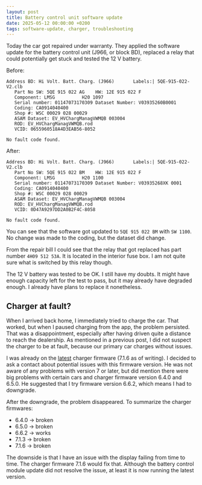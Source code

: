 ```yaml
---
layout: post
title: Battery control unit software update
date: 2025-05-12 00:00:00 +0200
tags: software-update, charger, troubleshooting
---
```

Today the car got repaired under warranty. They applied the software update
for the battery control unit (J966, or block BD), replaced a relay that could
potentially get stuck and tested the 12 V battery.

Before:

```
Address BD: Hi Volt. Batt. Charg. (J966)       Labels:| 5QE-915-022-V2.clb
   Part No SW: 5QE 915 022 AG    HW: 12E 915 022 F
   Component: LMSG          H20 1097
   Serial number: 01147073170309 Dataset Number: V03935260B0001
   Coding: CA0914040400
   Shop #: WSC 00029 028 00029
   ASAM Dataset: EV_HVChargManagVWMQB 003004
   ROD: EV_HVChargManagVWMQB.rod
   VCID: 0655960518A4D3EAB56-8052

No fault code found.
```

After:

```
Address BD: Hi Volt. Batt. Charg. (J966)       Labels:| 5QE-915-022-V2.clb
   Part No SW: 5QE 915 022 BM    HW: 12E 915 022 F
   Component: LMSG          H20 1100
   Serial number: 01147073170309 Dataset Number: V03935268XK 0001
   Coding: CA0914040400
   Shop #: WSC 00029 028 00029
   ASAM Dataset: EV_HVChargManagVWMQB 003004
   ROD: EV_HVChargManagVWMQB.rod
   VCID: 0D47A9297DD2A0B2F4C-8058

No fault code found.
```

You can see that the software got updated to `5QE 915 022 BM` with `SW 1100`.
No change was made to the coding, but the dataset did change.

From the repair bill I could see that the relay that got replaced has part
number `4H09 512 53A`. It is located in the interior fuse box. I am not quite
sure what is switched by this relay though.

The 12 V battery was tested to be OK. I still have my doubts. It might have
enough capacity left for the test to pass, but it may already have degraded
enough. I already have plans to replace it nonetheless.

## Charger at fault?
When I arrived back home, I immediately tried to charge the car. That worked,
but when I paused charging from the app, the problem persisted. That was a
disappointment, especially after having driven quite a distance to reach the
dealership. As mentioned in a previous post, I did not suspect the charger to
be at fault, because our primary car charges without issues.

I was already on the [latest][1] charger firmware (7.1.6 as of writing). I
decided to ask a contact about potential issues with this firmware version. He
was not aware of any problems with version 7 or later, but did mention there
were big problems with certain cars and charger firmware version 6.4.0 and
6.5.0. He suggested that I try firmware version 6.6.2, which means I had to
downgrade.

After the downgrade, the problem disappeared. To summarize the charger
firmwares:

* 6.4.0 -> broken
* 6.5.0 -> broken
* 6.6.2 -> works
* 7.1.3 -> broken
* 7.1.6 -> broken

The downside is that I have an issue with the display failing from time to
time. The charger firmware 7.1.6 would fix that. Although the battery control
module update did not resolve the issue, at least it is now running the latest
version.

[1]: https://knowledge.alfen.com/space/IN/243466257/Release+notes+-+Firmware+updates+NG-Platform+(NG-910+%2F+NG-920)
